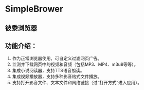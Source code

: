 # SimpleBrower
## 彼黍浏览器
## 功能介绍：
1. 作为正常浏览器使用，可自定义过滤网页广告。
2. 监测并下载网页中的视频和音频（包括MP3、MP4、m3u8等等）。
3. 集成小说阅读器，支持TTS语音朗读。
4. 集成视频播放器，支持多种影音格式文件播放。
5. 支持打开影音文件、文本文件和网络链接（过”打开方式“进入应用）。

